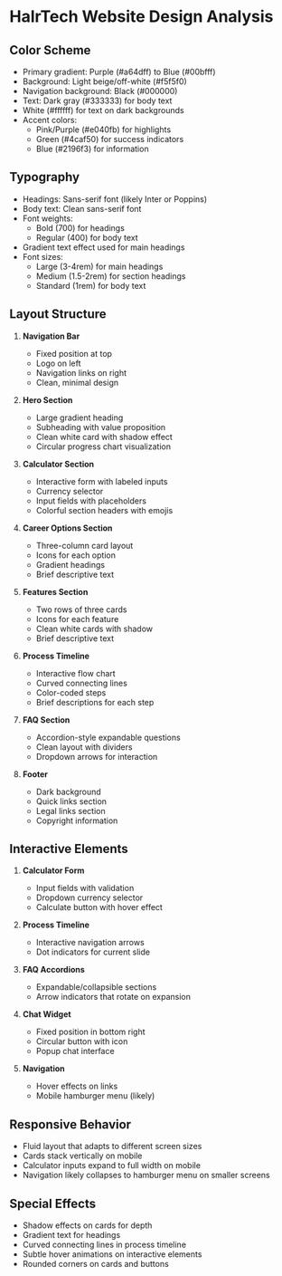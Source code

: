 # HalrTech Website Design Analysis

## Color Scheme
- Primary gradient: Purple (#a64dff) to Blue (#00bfff)
- Background: Light beige/off-white (#f5f5f0)
- Navigation background: Black (#000000)
- Text: Dark gray (#333333) for body text
- White (#ffffff) for text on dark backgrounds
- Accent colors:
  - Pink/Purple (#e040fb) for highlights
  - Green (#4caf50) for success indicators
  - Blue (#2196f3) for information

## Typography
- Headings: Sans-serif font (likely Inter or Poppins)
- Body text: Clean sans-serif font
- Font weights:
  - Bold (700) for headings
  - Regular (400) for body text
- Gradient text effect used for main headings
- Font sizes:
  - Large (3-4rem) for main headings
  - Medium (1.5-2rem) for section headings
  - Standard (1rem) for body text

## Layout Structure
1. **Navigation Bar**
   - Fixed position at top
   - Logo on left
   - Navigation links on right
   - Clean, minimal design

2. **Hero Section**
   - Large gradient heading
   - Subheading with value proposition
   - Clean white card with shadow effect
   - Circular progress chart visualization

3. **Calculator Section**
   - Interactive form with labeled inputs
   - Currency selector
   - Input fields with placeholders
   - Colorful section headers with emojis

4. **Career Options Section**
   - Three-column card layout
   - Icons for each option
   - Gradient headings
   - Brief descriptive text

5. **Features Section**
   - Two rows of three cards
   - Icons for each feature
   - Clean white cards with shadow
   - Brief descriptive text

6. **Process Timeline**
   - Interactive flow chart
   - Curved connecting lines
   - Color-coded steps
   - Brief descriptions for each step

7. **FAQ Section**
   - Accordion-style expandable questions
   - Clean layout with dividers
   - Dropdown arrows for interaction

8. **Footer**
   - Dark background
   - Quick links section
   - Legal links section
   - Copyright information

## Interactive Elements
1. **Calculator Form**
   - Input fields with validation
   - Dropdown currency selector
   - Calculate button with hover effect

2. **Process Timeline**
   - Interactive navigation arrows
   - Dot indicators for current slide

3. **FAQ Accordions**
   - Expandable/collapsible sections
   - Arrow indicators that rotate on expansion

4. **Chat Widget**
   - Fixed position in bottom right
   - Circular button with icon
   - Popup chat interface

5. **Navigation**
   - Hover effects on links
   - Mobile hamburger menu (likely)

## Responsive Behavior
- Fluid layout that adapts to different screen sizes
- Cards stack vertically on mobile
- Calculator inputs expand to full width on mobile
- Navigation likely collapses to hamburger menu on smaller screens

## Special Effects
- Shadow effects on cards for depth
- Gradient text for headings
- Curved connecting lines in process timeline
- Subtle hover animations on interactive elements
- Rounded corners on cards and buttons
